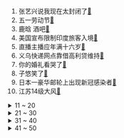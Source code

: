1. 张艺兴说我现在太封闭了[:link:](https://s.weibo.com/weibo?q=%23张艺兴说我现在太封闭了%23&Refer=top)
2. 五一劳动节[:link:](https://s.weibo.com/weibo?q=%23五一劳动节%23&Refer=top)
3. 鹿晗 酒吧[:link:](https://s.weibo.com/weibo?q=%23鹿晗%20酒吧%23&Refer=top)
4. 美国宣布限制印度旅客入境[:link:](https://s.weibo.com/weibo?q=%23美国宣布限制印度旅客入境%23&Refer=top)
5. 直播主播应年满十六岁[:link:](https://s.weibo.com/weibo?q=%23直播主播应年满十六岁%23&Refer=top)
6. 义乌快递网点靠借高利贷维持[:link:](https://s.weibo.com/weibo?q=%23义乌快递网点靠借高利贷维持%23&Refer=top)
7. 你的婚礼看哭了[:link:](https://s.weibo.com/weibo?q=%23你的婚礼看哭了%23&Refer=top)
8. 子悠笑了[:link:](https://s.weibo.com/weibo?q=%23子悠笑了%23&Refer=top)
9. 日本一豪华邮轮上出现新冠感染者[:link:](https://s.weibo.com/weibo?q=%23日本一豪华邮轮上出现新冠感染者%23&Refer=top)
10. 江苏14级大风[:link:](https://s.weibo.com/weibo?q=%23江苏14级大风%23&Refer=top)
<details>
<summary>11 ~ 20</summary>

11. 汉口火车站出现高峰客流[:link:](https://s.weibo.com/weibo?q=%23汉口火车站出现高峰客流%23&Refer=top)
12. 田雨岚子悠和好[:link:](https://s.weibo.com/weibo?q=%23田雨岚子悠和好%23&Refer=top)
13. 今日起遛狗不牵绳违法[:link:](https://s.weibo.com/weibo?q=%23今日起遛狗不牵绳违法%23&Refer=top)
14. 印度连续9天单日新增确诊病例超30万[:link:](https://s.weibo.com/weibo?q=%23印度连续9天单日新增确诊病例超30万%23&Refer=top)
15. 江苏14级大风致多人受伤[:link:](https://s.weibo.com/weibo?q=%23江苏14级大风致多人受伤%23&Refer=top)
16. 西双版纳新发现蜘蛛命名姜文[:link:](https://s.weibo.com/weibo?q=%23西双版纳新发现蜘蛛命名姜文%23&Refer=top)
17. 黄旭熙 酒吧[:link:](https://s.weibo.com/weibo?q=%23黄旭熙%20酒吧%23&Refer=top)
18. 拼多多2020年净亏71.8亿元[:link:](https://s.weibo.com/weibo?q=%23拼多多2020年净亏71.8亿元%23&Refer=top)
19. 枪王25秒20发子弹199环[:link:](https://s.weibo.com/weibo?q=%23枪王25秒20发子弹199环%23&Refer=top)
20. 米卡 恋爱[:link:](https://s.weibo.com/weibo?q=%23米卡%20恋爱%23&Refer=top)
</details>
<details>
<summary>21 ~ 30</summary>

21. 吴磊拜托了冰箱录制图[:link:](https://s.weibo.com/weibo?q=%23吴磊拜托了冰箱录制图%23&Refer=top)
22. 90后拿着3000工资操控涉案数亿犯罪团伙[:link:](https://s.weibo.com/weibo?q=%2390后拿着3000工资操控涉案数亿犯罪团伙%23&Refer=top)
23. 王者荣耀神秘商店[:link:](https://s.weibo.com/weibo?q=%23王者荣耀神秘商店%23&Refer=top)
24. 印度一救护车司机跳舞解压[:link:](https://s.weibo.com/weibo?q=%23印度一救护车司机跳舞解压%23&Refer=top)
25. 辅警抱女子就医被问是不是太重了[:link:](https://s.weibo.com/weibo?q=%23辅警抱女子就医被问是不是太重了%23&Refer=top)
26. 北京18家中介机构被查处[:link:](https://s.weibo.com/weibo?q=%23北京18家中介机构被查处%23&Refer=top)
27. 秘密访客[:link:](https://s.weibo.com/weibo?q=%23秘密访客%23&Refer=top)
28. cuba[:link:](https://s.weibo.com/weibo?q=%23cuba%23&Refer=top)
29. 选手质疑比赛不公被怼算什么东西[:link:](https://s.weibo.com/weibo?q=%23选手质疑比赛不公被怼算什么东西%23&Refer=top)
30. 肖战武汉过早Vlog[:link:](https://s.weibo.com/weibo?q=%23肖战武汉过早Vlog%23&Refer=top)
</details>
<details>
<summary>31 ~ 40</summary>

31. 尹浩宇晒INTO1成员下班照[:link:](https://s.weibo.com/weibo?q=%23尹浩宇晒INTO1成员下班照%23&Refer=top)
32. 这不就是小说女主吗[:link:](https://s.weibo.com/weibo?q=%23这不就是小说女主吗%23&Refer=top)
33. 我是如何安排五一假期的[:link:](https://s.weibo.com/weibo?q=%23我是如何安排五一假期的%23&Refer=top)
34. 龚俊倒三角身材[:link:](https://s.weibo.com/weibo?q=%23龚俊倒三角身材%23&Refer=top)
35. 苏州冰雹[:link:](https://s.weibo.com/weibo?q=%23苏州冰雹%23&Refer=top)
36. 彭昱畅钉钉子钉了个寂寞[:link:](https://s.weibo.com/weibo?q=%23彭昱畅钉钉子钉了个寂寞%23&Refer=top)
37. 14级大风吹动飞机转圈[:link:](https://s.weibo.com/weibo?q=%2314级大风吹动飞机转圈%23&Refer=top)
38. 原来这就是风滚草啊[:link:](https://s.weibo.com/weibo?q=%23原来这就是风滚草啊%23&Refer=top)
39. 刘浩存演技[:link:](https://s.weibo.com/weibo?q=%23刘浩存演技%23&Refer=top)
40. 只有女生才能去的健身房[:link:](https://s.weibo.com/weibo?q=%23只有女生才能去的健身房%23&Refer=top)
</details>
<details>
<summary>41 ~ 50</summary>

41. 王源 从不评价一首歌的好坏[:link:](https://s.weibo.com/weibo?q=%23王源%20从不评价一首歌的好坏%23&Refer=top)
42. 中国外交天团春季名场面集锦[:link:](https://s.weibo.com/weibo?q=%23中国外交天团春季名场面集锦%23&Refer=top)
43. 杭州大风[:link:](https://s.weibo.com/weibo?q=%23杭州大风%23&Refer=top)
44. 良品铺子就鸡肉肠事件致歉[:link:](https://s.weibo.com/weibo?q=%23良品铺子就鸡肉肠事件致歉%23&Refer=top)
45. 袁弘儿子在国际不打小孩日捣蛋[:link:](https://s.weibo.com/weibo?q=%23袁弘儿子在国际不打小孩日捣蛋%23&Refer=top)
46. 60岁老机长最后一次机上广播[:link:](https://s.weibo.com/weibo?q=%2360岁老机长最后一次机上广播%23&Refer=top)
47. 五一出行如何避开人山人海[:link:](https://s.weibo.com/weibo?q=%23五一出行如何避开人山人海%23&Refer=top)
48. 北京超60位局处长体验百姓办事流程[:link:](https://s.weibo.com/weibo?q=%23北京超60位局处长体验百姓办事流程%23&Refer=top)
49. ipad pro[:link:](https://s.weibo.com/weibo?q=%23ipad%20pro%23&Refer=top)
50. 殴打强奸14岁少女7人被刑拘[:link:](https://s.weibo.com/weibo?q=%23殴打强奸14岁少女7人被刑拘%23&Refer=top)
</details>